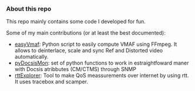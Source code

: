 ### About this repo

This repo mainly contains some code I developed for fun.

Some of my main contributions (or at least the best documented):

- [easyVmaf](https://github.com/gdavila/easyVmaf): Python script to easily compute VMAF using FFmpeg. It allows to deinterlace, scale and sync Ref and Distorted video automatically.
- [pyDocsisMon](https://github.com/gdavila/pyDocsisMon): set of python functions to work in estraightfoward maner with Docsis atribbutes (CM/CTMS) through SNMP
- [rttExplorer](https://github.com/gdavila/rttExplorer): Tool to make QoS meassurements over internet by using rtt. It uses tracebox and scamper.
